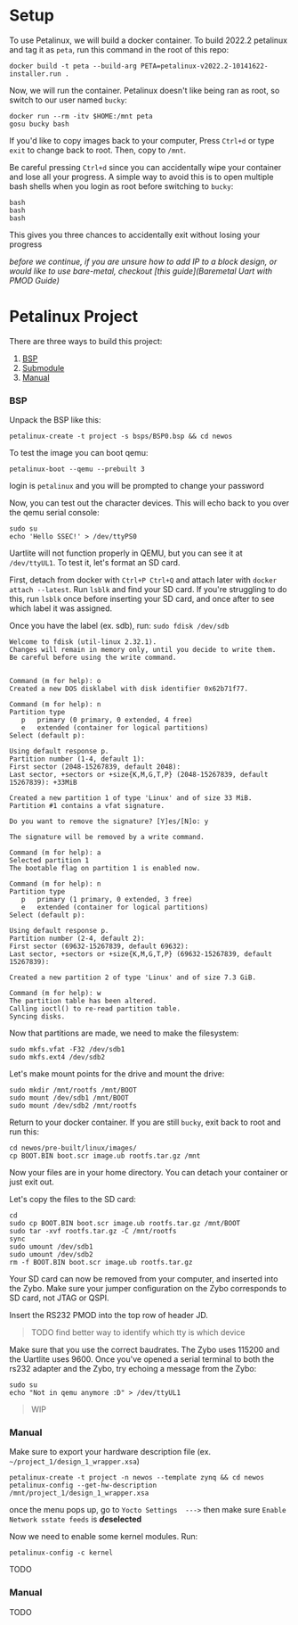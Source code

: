 # Setup

To use Petalinux, we will build a docker container. To build 2022.2 petalinux and tag it as `peta`, run this command in the root of this repo:
```
docker build -t peta --build-arg PETA=petalinux-v2022.2-10141622-installer.run .
```
Now, we will run the container. Petalinux doesn't like being ran as root, so switch to our user named `bucky`:
```
docker run --rm -itv $HOME:/mnt peta
gosu bucky bash
```
If you'd like to copy images back to your computer, Press `Ctrl+d` or type `exit` to change back to root. Then, copy to `/mnt`.

Be careful pressing `Ctrl+d` since you can accidentally wipe your container and lose all your progress. A simple way to avoid this is to open multiple bash shells when you login as root before switching to `bucky`:
```
bash
bash
bash
```
This gives you three chances to accidentally exit without losing your progress

*before we continue, if you are unsure how to add IP to a block design, or would like to use bare-metal, checkout [this guide](Baremetal Uart with PMOD Guide)*

# Petalinux Project
There are three ways to build this project:
1) [BSP](#BSP)
2) [Submodule](#Submodule)
3) [Manual](#Manual)

### BSP
Unpack the BSP like this:
```
petalinux-create -t project -s bsps/BSP0.bsp && cd newos
```
To test the image you can boot qemu:
```
petalinux-boot --qemu --prebuilt 3
```
login is `petalinux` and you will be prompted to change your password

Now, you can test out the character devices. This will echo back to you over the qemu serial console:
```
sudo su
echo 'Hello SSEC!' > /dev/ttyPS0
```
Uartlite will not function properly in QEMU, but you can see it at `/dev/ttyUL1`. To test it, let's format an SD card.

First, detach from docker with `Ctrl+P Ctrl+Q` and attach later with `docker attach --latest`. Run `lsblk` and find your SD card. If you're struggling to do this, run `lsblk` once before inserting your SD card, and once after to see which label it was assigned.

Once you have the label (ex. sdb), run: `sudo fdisk /dev/sdb`
```
Welcome to fdisk (util-linux 2.32.1).
Changes will remain in memory only, until you decide to write them.
Be careful before using the write command.


Command (m for help): o
Created a new DOS disklabel with disk identifier 0x62b71f77.

Command (m for help): n
Partition type
   p   primary (0 primary, 0 extended, 4 free)
   e   extended (container for logical partitions)
Select (default p):

Using default response p.
Partition number (1-4, default 1):
First sector (2048-15267839, default 2048):
Last sector, +sectors or +size{K,M,G,T,P} (2048-15267839, default 15267839): +33MiB

Created a new partition 1 of type 'Linux' and of size 33 MiB.
Partition #1 contains a vfat signature.

Do you want to remove the signature? [Y]es/[N]o: y

The signature will be removed by a write command.

Command (m for help): a
Selected partition 1
The bootable flag on partition 1 is enabled now.

Command (m for help): n
Partition type
   p   primary (1 primary, 0 extended, 3 free)
   e   extended (container for logical partitions)
Select (default p):

Using default response p.
Partition number (2-4, default 2):
First sector (69632-15267839, default 69632):
Last sector, +sectors or +size{K,M,G,T,P} (69632-15267839, default 15267839):

Created a new partition 2 of type 'Linux' and of size 7.3 GiB.

Command (m for help): w
The partition table has been altered.
Calling ioctl() to re-read partition table.
Syncing disks.
```
Now that partitions are made, we need to make the filesystem:
```
sudo mkfs.vfat -F32 /dev/sdb1
sudo mkfs.ext4 /dev/sdb2
```
Let's make mount points for the drive and mount the drive:
```
sudo mkdir /mnt/rootfs /mnt/BOOT
sudo mount /dev/sdb1 /mnt/BOOT
sudo mount /dev/sdb2 /mnt/rootfs
```
Return to your docker container. If you are still `bucky`, exit back to root and run this:
```
cd newos/pre-built/linux/images/
cp BOOT.BIN boot.scr image.ub rootfs.tar.gz /mnt
```
Now your files are in your home directory. You can detach your container or just exit out.

Let's copy the files to the SD card:
```
cd
sudo cp BOOT.BIN boot.scr image.ub rootfs.tar.gz /mnt/BOOT
sudo tar -xvf rootfs.tar.gz -C /mnt/rootfs
sync
sudo umount /dev/sdb1
sudo umount /dev/sdb2
rm -f BOOT.BIN boot.scr image.ub rootfs.tar.gz
```
Your SD card can now be removed from your computer, and inserted into the Zybo. Make sure your jumper configuration on the Zybo corresponds to SD card, not JTAG or QSPI.

Insert the RS232 PMOD into the top row of header JD.

> TODO find better way to identify which tty is which device

Make sure that you use the correct baudrates. The Zybo uses 115200 and the Uartlite uses 9600. Once you've opened a serial terminal to both the rs232 adapter and the Zybo, try echoing a message from the Zybo:
```
sudo su
echo "Not in qemu anymore :D" > /dev/ttyUL1
```
> WIP

### Manual
Make sure to export your hardware description file (ex. `~/project_1/design_1_wrapper.xsa`)
```
petalinux-create -t project -n newos --template zynq && cd newos
petalinux-config --get-hw-description /mnt/project_1/design_1_wrapper.xsa
```
once the menu pops up, go to `Yocto Settings  --->` then make sure `Enable Network sstate feeds` is ***de*selected**

Now we need to enable some kernel modules. Run:
```
petalinux-config -c kernel
```

TODO
### Manual
TODO